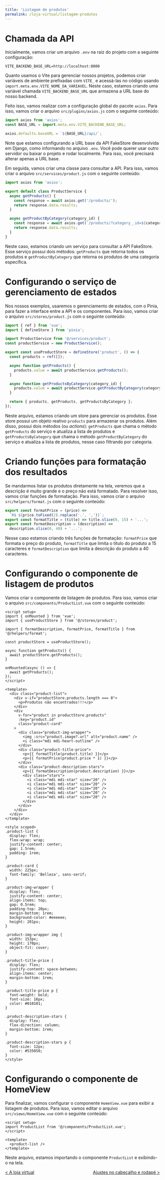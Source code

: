 ```yaml
---
title: 'Listagem de produtos'
permalink: /loja-virtual/listagem-produtos
---
```


# Chamada da API

Inicialmente, vamos criar um arquivo `.env` na raiz do projeto com a seguinte configuração:

```env
VITE_BACKEND_BASE_URL=http://localhost:8000
```

Quanto usamos o Vite para gerenciar nossos projetos, podemos criar variáveis de ambiente prefixadas com `VITE_` e acessá-las no código usando `import.meta.env.VITE_NOME_DA_VARIAVEL`. Neste caso, estamos criando uma variável chamada `VITE_BACKEND_BASE_URL` que armazena a URL base do nosso backend.

Feito isso, vamos realizar com a configuração global do pacote `axios`. Para isso, vamos criar o arquivo `src/plugins/axios.js` com o seguinte conteúdo:

```javascript
import axios from 'axios';
const BASE_URL = import.meta.env.VITE_BACKEND_BASE_URL;

axios.defaults.baseURL = `${BASE_URL}/api/`;
```

Note que estamos configurando a URL base da API FakeStore desenvolvida em Django, como informando no arquivo `.env`. Você pode querer usar outro servidor ou baixar o projeto e rodar localmente. Para isso, você precisará alterar apenas a URL base.

Em seguida, vamos criar uma classe para consultar a API. Para isso, vamos criar o arquivo `src/services/product.js` com o seguinte conteúdo:

```javascript
import axios from 'axios';

export default class ProductService {
  async getProducts() {
    const response = await axios.get('/products/');
    return response.data.results;
  }

  async getProductByCategory(category_id) {
    const response = await axios.get(`/products/?category__id=${category_id}`);
    return response.data.results;
  }
}
```

Neste caso, estamos criando um serviço para consultar a API FakeStore. Esse serviço possui dois métodos: `getProducts` que retorna todos os produtos e `getProductByCategory` que retorna os produtos de uma categoria específica.

# Configurando o serviço de gerenciamento de estados

Nos nossos exemplos, usaremos o gerenciamento de estados, com o Pinia, para fazer a interface entre a API e os componentes. Para isso, vamos criar o arquivo `src/stores/product.js` com o seguinte conteúdo:

```javascript
import { ref } from 'vue';
import { defineStore } from 'pinia';

import ProductService from '@/services/product';
const productService = new ProductService();

export const useProductStore = defineStore('product', () => {
  const products = ref([]);

  async function getProducts() {
    products.value = await productService.getProducts();
  }

  async function getProductsByCategory(category_id) {
    products.value = await productService.getProductByCategory(category_id);
  }

  return { products, getProducts, getProductsByCategory };
});
```

Neste arquivo, estamos criando um store para gerenciar os produtos. Esse store possui um objeto reativo `products` para armazenar os produtos. Além disso, possui dois métodos (ou _actions_): `getProducts` que chama o método `getProducts` do serviço e atualiza a lista de produtos e `getProductsByCategory` que chama o método `getProductByCategory` do serviço e atualiza a lista de produtos, nesse caso filtrando por categoria.

# Criando funções para formatação dos resultados

Se mandarmos listar os produtos diretamente na tela, veremos que a descrição é muito grande e o preço não está formatado. Para resolver isso, vamos criar funções de formatação. Para isso, vamos criar o arquivo `src/helpers/format.js` com o seguinte conteúdo:

```javascript
export const formatPrice = (price) =>
  `R$ ${price.toFixed(2).replace('.', ',')}`;
export const formatTitle = (title) => title.slice(0, 15) + '...';
export const formatDescription = (description) =>
  description.slice(0, 40) + '...';
```

Nesse caso estamos criando três funções de formatação: `formatPrice` que formata o preço do produto, `formatTitle` que limita o título do produto a 15 caracteres e `formatDescription` que limita a descrição do produto a 40 caracteres.

# Configurando o componente de listagem de produtos

Vamos criar o componente de listagem de produtos. Para isso, vamos criar o arquivo `src/components/ProductList.vue` com o seguinte conteúdo:

```vue
<script setup>
import { onMounted } from 'vue';
import { useProductStore } from '@/stores/product';

import { formatDescription, formatPrice, formatTitle } from '@/helpers/format';

const productStore = useProductStore();

async function getProducts() {
  await productStore.getProducts();
}

onMounted(async () => {
  await getProducts();
});
</script>

<template>
  <div class="product-list">
    <div v-if="productStore.products.length === 0">
      <p>Produtos não encontrados!!!</p>
    </div>
    <div
      v-for="product in productStore.products"
      :key="product.id"
      class="product-card"
    >
      <div class="product-img-wrapper">
        <img :src="product.image?.url" alt="product.name" />
        <i class="mdi mdi-heart-outline" />
      </div>
      <div class="product-title-price">
        <p>{{ formatTitle(product.title) }}</p>
        <p>{{ formatPrice(product.price * 1) }}</p>
      </div>
      <div class="product-description-stars">
        <p>{{ formatDescription(product.description) }}</p>
        <div class="stars">
          <i class="mdi mdi-star" size="20" />
          <i class="mdi mdi-star" size="20" />
          <i class="mdi mdi-star" size="20" />
          <i class="mdi mdi-star" size="20" />
          <i class="mdi mdi-star" size="20" />
        </div>
      </div>
    </div>
  </div>
</template>

<style scoped>
.product-list {
  display: flex;
  flex-wrap: wrap;
  justify-content: center;
  gap: 1.5rem;
  padding: 1rem;
}

.product-card {
  width: 225px;
  font-family: 'Belleza', sans-serif;
}

.product-img-wrapper {
  display: flex;
  justify-content: center;
  align-items: top;
  gap: 0.5rem;
  padding-top: 20px;
  margin-bottom: 1rem;
  background-color: #eeeeee;
  height: 201px;
}

.product-img-wrapper img {
  width: 153px;
  height: 170px;
  object-fit: cover;
}

.product-title-price {
  display: flex;
  justify-content: space-between;
  align-items: center;
  margin-bottom: 1rem;
}

.product-title-price p {
  font-weight: bold;
  font-size: 16px;
  color: #010101;
}

.product-description-stars {
  display: flex;
  flex-direction: column;
  margin-bottom: 1rem;
}

.product-description-stars p {
  font-size: 12px;
  color: #535050;
}
</style>
```

# Configurando o componente de HomeView

Para finalizar, vamos configurar o componente `HomeView.vue` para exibir a listagem de produtos. Para isso, vamos editar o arquivo `src/views/HomeView.vue` com o seguinte conteúdo:

```vue
<script setup>
import ProductList from '@/components/ProductList.vue';
</script>

<template>
  <product-list />
</template>
```

Neste arquivo, estamos importando o componente `ProductList` e exibindo-o na tela.

<span style="display: flex; justify-content: space-between;"><span>[&lt; A loja virtual](. 'Voltar')</span><span>[Ajustes no cabeçalho e rodapé &gt;](cabecalho-rodape.html 'Próximo')</span></span>
